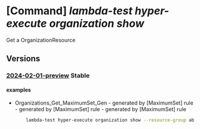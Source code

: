 # [Command] _lambda-test hyper-execute organization show_

Get a OrganizationResource

## Versions

### [2024-02-01-preview](/Resources/mgmt-plane/L3N1YnNjcmlwdGlvbnMve30vcmVzb3VyY2Vncm91cHMve30vcHJvdmlkZXJzL2xhbWJkYXRlc3QuaHlwZXJleGVjdXRlL29yZ2FuaXphdGlvbnMve30=/2024-02-01-preview.xml) **Stable**

<!-- mgmt-plane /subscriptions/{}/resourcegroups/{}/providers/lambdatest.hyperexecute/organizations/{} 2024-02-01-preview -->

#### examples

- Organizations_Get_MaximumSet_Gen - generated by [MaximumSet] rule - generated by [MaximumSet] rule - generated by [MaximumSet] rule
    ```bash
        lambda-test hyper-execute organization show --resource-group abdul-test --organizationname test-cli-instance-3
    ```
